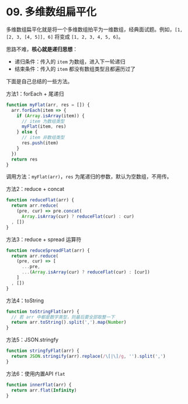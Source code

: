 # 09. 多维数组扁平化

多维数组扁平化就是将一个多维数组拍平为一维数组，经典面试题。例如，`[1, [2, 3, [4, 5]], 6]` 将变成 `[1, 2, 3, 4, 5, 6]`。

思路不难，**核心就是递归思想**：
- 递归条件：传入的 `item` 为数组，进入下一轮递归
- 结束条件：传入的 `item` 都没有数组类型且都遍历过了

下面是自己总结的一些方法。

方法1：forEach + 尾递归
```js
function myFlat(arr, res = []) {
  arr.forEach(item => {
    if (Array.isArray(item)) {
      // item 为数组类型
      myFlat(item, res)
    } else {
      // item 非数组类型
      res.push(item)
    }
  })
  return res
}
```
调用方法：`myFlat(arr)`，`res` 为尾递归的参数，默认为空数组，不用传。

方法2：reduce + concat
```js
function reduceFlat(arr) {
  return arr.reduce(
    (pre, cur) => pre.concat(
      Array.isArray(cur) ? reduceFlat(cur) : cur)
  , [])
}
```

方法3：reduce + spread 运算符
```js
function reduceSpreadFlat(arr) {
  return arr.reduce(
    (pre, cur) => [
      ...pre,
      ...(Array.isArray(cur) ? reduceFlat(cur) : [cur])
    ]
  , [])
}
```

方法4：toString
```js
function toStringFlat(arr) {
  // 若 arr 中都是数字类型，则最后要全部取整一下
  return arr.toString().split(',').map(Number)
}
```

方法5：JSON.stringfy
```js
function stringfyFlat(arr) {
  return JSON.stringify(arr).replace(/\[|\]/g, '').split(',')
}
```

方法6：使用内置API `flat`
```js
function innerFlat(arr) {
  return arr.flat(Infinity)
}
```
